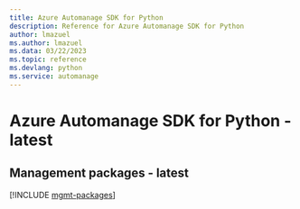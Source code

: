 ```yaml
---
title: Azure Automanage SDK for Python
description: Reference for Azure Automanage SDK for Python
author: lmazuel
ms.author: lmazuel
ms.data: 03/22/2023
ms.topic: reference
ms.devlang: python
ms.service: automanage
---
```

# Azure Automanage SDK for Python - latest

## Management packages - latest
[!INCLUDE [mgmt-packages](automanage-mgmt-index.md)]